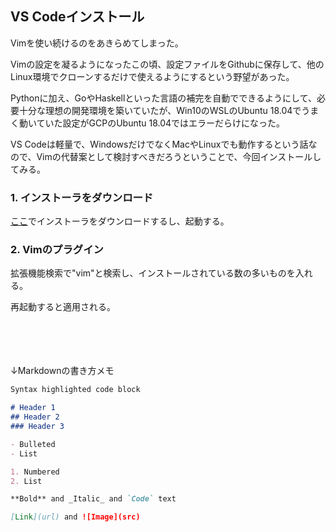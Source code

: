 ## VS Codeインストール

Vimを使い続けるのをあきらめてしまった。

Vimの設定を凝るようになったこの頃、設定ファイルをGithubに保存して、他のLinux環境でクローンするだけで使えるようにするという野望があった。

Pythonに加え、GoやHaskellといった言語の補完を自動でできるようにして、必要十分な理想の開発環境を築いていたが、Win10のWSLのUbuntu 18.04でうまく動いていた設定がGCPのUbuntu 18.04ではエラーだらけになった。

VS Codeは軽量で、WindowsだけでなくMacやLinuxでも動作するという話なので、Vimの代替案として検討すべきだろうということで、今回インストールしてみる。

### 1. インストーラをダウンロード

[ここ](https://code.visualstudio.com/)でインストーラをダウンロードするし、起動する。

### 2. Vimのプラグイン

拡張機能検索で"vim"と検索し、インストールされている数の多いものを入れる。

再起動すると適用される。

　

　
 
↓Markdownの書き方メモ

```markdown
Syntax highlighted code block

# Header 1
## Header 2
### Header 3

- Bulleted
- List

1. Numbered
2. List

**Bold** and _Italic_ and `Code` text

[Link](url) and ![Image](src)
```
